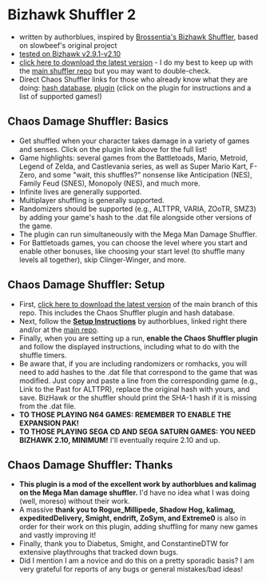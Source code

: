 # Bizhawk Shuffler 2
* written by authorblues, inspired by [Brossentia's Bizhawk Shuffler](https://github.com/brossentia/BizHawk-Shuffler), based on slowbeef's original project
* [tested on Bizhawk v2.9.1-v2.10](https://github.com/TASVideos/BizHawk/releases/)
* [click here to download the latest version](https://github.com/Phiggle/bizhawk-shuffler-2/archive/refs/heads/main.zip) - I do my best to keep up with the [main shuffler repo](https://github.com/authorblues/bizhawk-shuffler-2) but you may want to double-check.
* Direct Chaos Shuffler links for those who already know what they are doing: [hash database](https://github.com/Phiggle/bizhawk-shuffler-2/blob/main/plugins/chaos-shuffler-hashes.dat), [plugin](https://github.com/Phiggle/bizhawk-shuffler-2/blob/main/plugins/chaos-damage-shuffler.lua) (click on the plugin for instructions and a list of supported games!)

## Chaos Damage Shuffler: Basics
* Get shuffled when your character takes damage in a variety of games and senses. Click on the plugin link above for the full list!
* Game highlights: several games from the Battletoads, Mario, Metroid, Legend of Zelda, and Castlevania series, as well as Super Mario Kart, F-Zero, and some "wait, this shuffles?" nonsense like Anticipation (NES), Family Feud (SNES), Monopoly (NES), and much more.
* Infinite lives are generally supported.
* Multiplayer shuffling is generally supported.
* Randomizers should be supported (e.g., ALTTPR, VARIA, ZOoTR, SMZ3) by adding your game's hash to the .dat file alongside other versions of the game.
* The plugin can run simultaneously with the Mega Man Damage Shuffler.
* For Battletoads games, you can choose the level where you start and enable other bonuses, like choosing your start level (to shuffle many levels all together), skip Clinger-Winger, and more.

## Chaos Damage Shuffler: Setup
* First, [click here to download the latest version](https://github.com/Phiggle/bizhawk-shuffler-2/archive/refs/heads/main.zip) of the main branch of this repo. This includes the Chaos Shuffler plugin and hash database.
* Next, follow the **[Setup Instructions](https://github.com/authorblues/bizhawk-shuffler-2/wiki/Setup-Instructions)** by authorblues, linked right there and/or at the [main repo](https://github.com/authorblues/bizhawk-shuffler-2).
* Finally, when you are setting up a run, **enable the Chaos Shuffler plugin** and follow the displayed instructions, including what to do with the shuffle timers.
* Be aware that, if you are including randomizers or romhacks, you will need to add hashes to the .dat file that correspond to the game that was modified. Just copy and paste a line from the corresponding game (e.g., Link to the Past for ALTTPR), replace the original hash with yours, and save. BizHawk or the shuffler should print the SHA-1 hash if it is missing from the .dat file.
* **TO THOSE PLAYING N64 GAMES: REMEMBER TO ENABLE THE EXPANSION PAK!**
* **TO THOSE PLAYING SEGA CD AND SEGA SATURN GAMES: YOU NEED BIZHAWK 2.10, MINIMUM!** I'll eventually require 2.10 and up.

## Chaos Damage Shuffler: Thanks
* **This plugin is a mod of the excellent work by authorblues and kalimag on the Mega Man damage shuffler.** I'd have no idea what I was doing (well, moreso) without their work.
* A massive **thank you to Rogue_Millipede, Shadow Hog, kalimag, expeditedDelivery, Smight, endrift, ZoSym, and Extreme0** is also in order for their work on this plugin, adding shuffling for many new games and vastly improving it!
* Finally, thank you to Diabetus, Smight, and ConstantineDTW for extensive playthroughs that tracked down bugs.
* Did I mention I am a novice and do this on a pretty sporadic basis? I am very grateful for reports of any bugs or general mistakes/bad ideas!